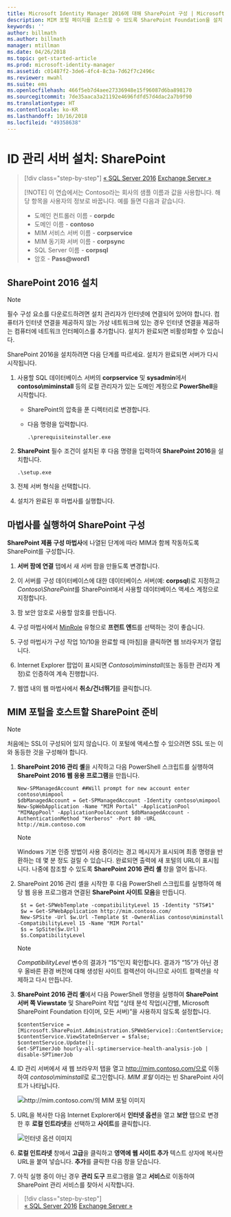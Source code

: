 ```yaml
---
title: Microsoft Identity Manager 2016에 대해 SharePoint 구성 | Microsoft 문서
description: MIM 포털 페이지를 호스트할 수 있도록 SharePoint Foundation을 설치 및 구성합니다.
keywords: ''
author: billmath
ms.author: billmath
manager: mtillman
ms.date: 04/26/2018
ms.topic: get-started-article
ms.prod: microsoft-identity-manager
ms.assetid: c01487f2-3de6-4fc4-8c3a-7d62f7c2496c
ms.reviewer: mwahl
ms.suite: ems
ms.openlocfilehash: 466f5eb7d4aee27336948e15f96087d6ba898170
ms.sourcegitcommit: 7de35aaca3a21192e4696fdfd57d4dac2a7b9f90
ms.translationtype: HT
ms.contentlocale: ko-KR
ms.lasthandoff: 10/16/2018
ms.locfileid: "49358638"
---
```

# <a name="set-up-an-identity-management-server-sharepoint"></a>ID 관리 서버 설치: SharePoint

> [!div class="step-by-step"]
> [« SQL Server 2016](prepare-server-sql2016.md)
> [Exchange Server »](prepare-server-exchange.md)
> 
> [!NOTE]
> 이 연습에서는 Contoso라는 회사의 샘플 이름과 값을 사용합니다. 해당 항목을 사용자의 정보로 바꿉니다. 예를 들면 다음과 같습니다.
> - 도메인 컨트롤러 이름 - **corpdc**
> - 도메인 이름 - **contoso**
> - MIM 서비스 서버 이름 - **corpservice**
> - MIM 동기화 서버 이름 - **corpsync**
> - SQL Server 이름 - **corpsql**
> - 암호 - <strong>Pass@word1</strong>


## <a name="install-sharepoint-2016"></a>**SharePoint 2016** 설치

> [!NOTE]
> 필수 구성 요소를 다운로드하려면 설치 관리자가 인터넷에 연결되어 있어야 합니다. 컴퓨터가 인터넷 연결을 제공하지 않는 가상 네트워크에 있는 경우 인터넷 연결을 제공하는 컴퓨터에 네트워크 인터페이스를 추가합니다. 설치가 완료되면 비활성화할 수 있습니다.

SharePoint 2016을 설치하려면 다음 단계를 따르세요. 설치가 완료되면 서버가 다시 시작됩니다.

1.  사용할 SQL 데이터베이스 서버의 **corpservice** 및 **sysadmin**에서 **contoso\miminstall** 등의 로컬 관리자가 있는 도메인 계정으로 **PowerShell**을 시작합니다.

    -   SharePoint의 압축을 푼 디렉터리로 변경합니다.

    -   다음 명령을 입력합니다.

        ```
        .\prerequisiteinstaller.exe
        ```

2.  **SharePoint** 필수 조건이 설치된 후 다음 명령을 입력하여 **SharePoint 2016**을 설치합니다.

    ```
    .\setup.exe
    ```

3.  전체 서버 형식을 선택합니다.

4.  설치가 완료된 후 마법사를 실행합니다.

## <a name="run-the-wizard-to-configure-sharepoint"></a>마법사를 실행하여 SharePoint 구성

**SharePoint 제품 구성 마법사**에 나열된 단계에 따라 MIM과 함께 작동하도록 SharePoint를 구성합니다.

1. **서버 팜에 연결** 탭에서 새 서버 팜을 만들도록 변경합니다.

2. 이 서버를 구성 데이터베이스에 대한 데이터베이스 서버(예: **corpsql**)로 지정하고 *Contoso\SharePoint*를 SharePoint에서 사용할 데이터베이스 액세스 계정으로 지정합니다.
3. 팜 보안 암호로 사용할 암호를 만듭니다.

4. 구성 마법사에서 [MinRole](https://docs.microsoft.com/sharepoint/install/overview-of-minrole-server-roles-in-sharepoint-server-2016) 유형으로 **프런트 엔드**를 선택하는 것이 좋습니다.

5. 구성 마법사가 구성 작업 10/10을 완료할 때 [마침]을 클릭하면 웹 브라우저가 열립니다.

6. Internet Explorer 팝업이 표시되면 *Contoso\miminstall*(또는 동등한 관리자 계정)로 인증하여 계속 진행합니다.

7. 웹앱 내의 웹 마법사에서 **취소/건너뛰기**를 클릭합니다.


## <a name="prepare-sharepoint-to-host-the-mim-portal"></a>MIM 포털을 호스트할 SharePoint 준비

> [!NOTE]
> 처음에는 SSL이 구성되어 있지 않습니다. 이 포털에 액세스할 수 있으려면 SSL 또는 이와 동등한 것을 구성해야 합니다.

1. **SharePoint 2016 관리 셸**을 시작하고 다음 PowerShell 스크립트를 실행하여 **SharePoint 2016 웹 응용 프로그램**을 만듭니다.

    ```
    New-SPManagedAccount ##Will prompt for new account enter contoso\mimpool 
    $dbManagedAccount = Get-SPManagedAccount -Identity contoso\mimpool
    New-SpWebApplication -Name "MIM Portal" -ApplicationPool "MIMAppPool" -ApplicationPoolAccount $dbManagedAccount -AuthenticationMethod "Kerberos" -Port 80 -URL http://mim.contoso.com
    ```

    > [!NOTE]
    > Windows 기본 인증 방법이 사용 중이라는 경고 메시지가 표시되며 최종 명령을 반환하는 데 몇 분 정도 걸릴 수 있습니다. 완료되면 출력에 새 포털의 URL이 표시됩니다. 나중에 참조할 수 있도록 **SharePoint 2016 관리 셸** 창을 열어 둡니다.

2. SharePoint 2016 관리 셸을 시작한 후 다음 PowerShell 스크립트를 실행하여 해당 웹 응용 프로그램과 연결된 **SharePoint 사이트 모음**을 만듭니다.

   ```
    $t = Get-SPWebTemplate -compatibilityLevel 15 -Identity "STS#1"
    $w = Get-SPWebApplication http://mim.contoso.com/
    New-SPSite -Url $w.Url -Template $t -OwnerAlias contoso\miminstall -CompatibilityLevel 15 -Name "MIM Portal"
    $s = SpSite($w.Url)
    $s.CompatibilityLevel
   ```

   > [!NOTE]
   > *CompatibilityLevel* 변수의 결과가 “15”인지 확인합니다. 결과가 “15”가 아닌 경우 올바른 환경 버전에 대해 생성된 사이트 컬렉션이 아니므로 사이트 컬렉션을 삭제하고 다시 만듭니다.

3. **SharePoint 2016 관리 셸**에서 다음 PowerShell 명령을 실행하여 **SharePoint 서버 쪽 Viewstate** 및 SharePoint 작업 “상태 분석 작업(시간별, Microsoft SharePoint Foundation 타이머, 모든 서버)”을 사용하지 않도록 설정합니다.

   ```
   $contentService = [Microsoft.SharePoint.Administration.SPWebService]::ContentService;
   $contentService.ViewStateOnServer = $false;
   $contentService.Update();
   Get-SPTimerJob hourly-all-sptimerservice-health-analysis-job | disable-SPTimerJob
   ```

4. ID 관리 서버에서 새 웹 브라우저 탭을 열고 http://mim.contoso.com/으로 이동하여 *contoso\miminstall*로 로그인합니다.  *MIM 포털* 이라는 빈 SharePoint 사이트가 나타납니다.

    ![http://mim.contoso.com/의 MIM 포털 이미지](media/prepare-server-sharepoint/MIM_DeploySP1new.png)

5. URL을 복사한 다음 Internet Explorer에서 **인터넷 옵션**을 열고 **보안** 탭으로 변경한 후 **로컬 인트라넷**을 선택하고 **사이트**를 클릭합니다.

    ![인터넷 옵션 이미지](media/MIM-DeploySP2.png)

6. **로컬 인트라넷** 창에서 **고급**을 클릭하고 **영역에 웹 사이트 추가** 텍스트 상자에 복사한 URL을 붙여 넣습니다. **추가**를 클릭한 다음 창을 닫습니다.

7. 아직 실행 중이 아닌 경우 **관리 도구** 프로그램을 열고 **서비스**로 이동하여 SharePoint 관리 서비스를 찾아서 시작합니다.

> [!div class="step-by-step"]  
> [« SQL Server 2016](prepare-server-sql2016.md)
> [Exchange Server »](prepare-server-exchange.md)
